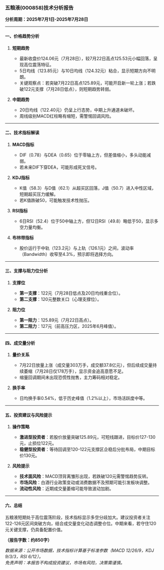 ### 五粮液(000858)技术分析报告  
**分析周期：2025年7月1日-2025年7月28日**  

---

#### **一、价格趋势分析**  
1. **短期趋势**  
   - 最新收盘价124.06元（7月28日），较7月22日高点125.53元小幅回落，呈现高位震荡特征。  
   - 5日均线（123.85元）与10日均线（124.32元）粘合，显示短期方向不明朗。  
   - 关键观察点：若突破7月22日高点125.89元，可能开启新一轮上涨；若跌破122元支撑（7月28日低点），则短期趋势转弱。  

2. **中期趋势**  
   - 20日均线（122.40元）仍呈上行态势，中期上升通道未破坏。  
   - 周线级别MACD红柱略有缩短，需警惕回调风险。  

---

#### **二、技术指标解读**  
1. **MACD指标**  
   - DIF（0.78）与DEA（0.65）位于零轴上方，但差值缩小，多头动能减弱。  
   - 若未来DIF下穿DEA，可能形成死叉信号。  

2. **KDJ指标**  
   - K值（58.3）与D值（62.1）从超买区回落，J值（50.7）进入中性区域，短期超买压力缓解。  
   - 若K值跌破50，可能触发技术性抛压。  

3. **RSI指标**  
   - 6日RSI（52.4）位于50中轴上方，但12日RSI（49.8）略低于50，显示多空力量均衡。  

4. **布林带指标**  
   - 股价运行于中轨（123.2元）与上轨（126.1元）之间，波动率（Bandwidth）收窄至4.3%，预示即将选择方向。  

---

#### **三、支撑与阻力位分析**  
1. **支撑位**  
   - **第一支撑**：122元（7月28日低点及20日均线重合位）。  
   - **第二支撑**：120元整数关口（心理支撑位）。  

2. **阻力位**  
   - **第一阻力**：125.89元（7月22日高点）。  
   - **第二阻力**：127元（前高压力区，2025年6月峰值）。  

---

#### **四、成交量分析**  
1. **量价关系**  
   - 7月22日放量上涨（成交量303万手，成交额37.8亿元），但后续成交量持续萎缩（7月28日仅178万手），显示资金追高意愿不足。  
   - 缩量回调期间未出现恐慌性抛售，主力筹码相对稳定。  

2. **换手率**  
   - 日均换手率0.54%，低于历史峰值（1.2%以上），市场活跃度中等。  

---

#### **五、投资建议与风险提示**  
1. **操作策略**  
   - **激进型投资者**：若股价放量突破125.89元，可短线跟进，目标价127-130元，止损位122元。  
   - **稳健型投资者**：等待回调至120-122元支撑区企稳后分批布局，中期目标价130元。  

2. **风险提示**  
   - **技术面风险**：MACD顶背离雏形出现，若跌破120元需警惕趋势反转。  
   - **市场风险**：白酒行业政策变动或消费数据不及预期可能引发板块调整。  
   - **流动性风险**：近期成交量萎缩可能导致波动加剧。  

---

#### **六、总结**  
五粮液短期处于高位震荡阶段，技术指标显示多空分歧加大。建议投资者关注122-126元区间突破方向，结合成交量变化动态调整仓位。中期来看，若守住120元关键支撑，仍具备配置价值。  

**（报告字数：约850字）**  

*数据来源：公开市场数据，技术指标计算基于标准参数（MACD 12/26/9，KDJ 9/3/3，RSI 6/12）。*  
*免责声明：本报告不构成投资建议，市场有风险，决策需谨慎。*